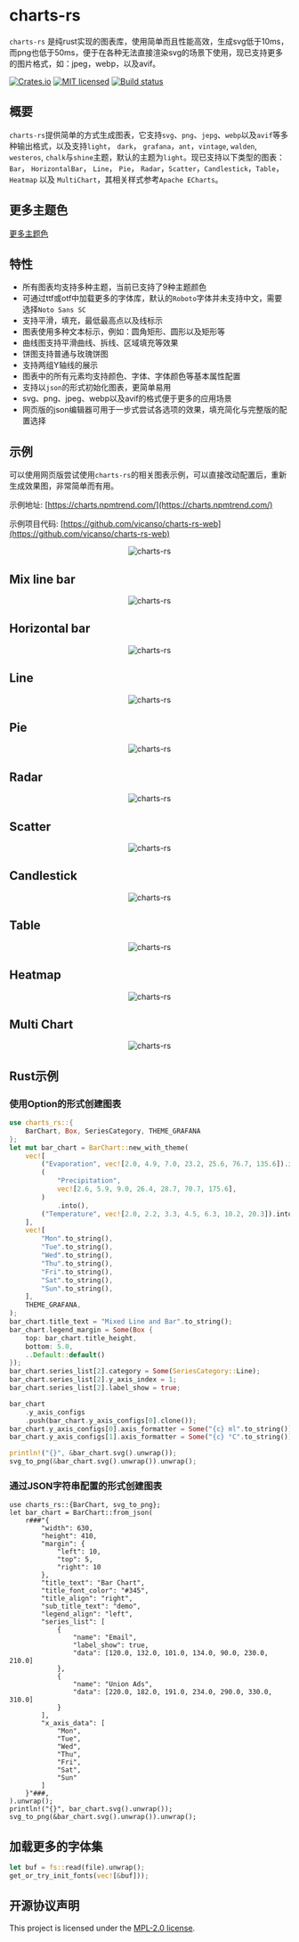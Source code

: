 # charts-rs

`charts-rs` 是纯rust实现的图表库，使用简单而且性能高效，生成svg低于10ms，而png也低于50ms，便于在各种无法直接渲染svg的场景下使用，现已支持更多的图片格式，如：jpeg，webp，以及avif。

[![Crates.io][crates-badge]][crates-url]
[![MIT licensed][apache2-badge]][apache2-url]
[![Build status](https://github.com/vicanso/charts-rs/actions/workflows/ci.yml/badge.svg?branch=main)](https://github.com/vicanso/charts-rs/actions/workflows/ci.yml)

[crates-badge]: https://img.shields.io/crates/v/charts-rs.svg
[crates-url]: https://crates.io/crates/charts-rs
[apache2-badge]: https://img.shields.io/badge/license-Apache2-blue.svg
[apache2-url]: https://github.com/vicanso/charts-rs/blob/main/LICENSE

## 概要

`charts-rs`提供简单的方式生成图表，它支持`svg`、`png`、`jepg`、`webp`以及`avif`等多种输出格式，以及支持`light`， `dark`， `grafana`，`ant`，`vintage`, `walden`, `westeros`, `chalk`与`shine`主题，默认的主题为`light`。现已支持以下类型的图表：`Bar`， `HorizontalBar`， `Line`， `Pie`， `Radar`，`Scatter`，`Candlestick`，`Table`，`Heatmap` 以及 `MultiChart`，其相关样式参考`Apache ECharts`。

## 更多主题色

[更多主题色](./theme.md)

## 特性

- 所有图表均支持多种主题，当前已支持了9种主题颜色
- 可通过ttf或otf中加载更多的字体库，默认的`Roboto`字体并未支持中文，需要选择`Noto Sans SC`
- 支持平滑，填充，最低最高点以及线标示
- 图表使用多种文本标示，例如：圆角矩形、圆形以及矩形等
- 曲线图支持平滑曲线、拆线、区域填充等效果
- 饼图支持普通与玫瑰饼图
- 支持两组Y轴线的展示
- 图表中的所有元素均支持颜色、字体、字体颜色等基本属性配置
- 支持以`json`的形式初始化图表，更简单易用
- svg、png、jpeg、webp以及avif的格式便于更多的应用场景
- 网页版的json编辑器可用于一步式尝试各选项的效果，填充简化与完整版的配置选择

## 示例

可以使用网页版尝试使用`charts-rs`的相关图表示例，可以直接改动配置后，重新生成效果图，非常简单而有用。

示例地址: [https://charts.npmtrend.com/](https://charts.npmtrend.com/)

示例项目代码: [https://github.com/vicanso/charts-rs-web](https://github.com/vicanso/charts-rs-web)

<p align="center">
    <img src="./asset/image/charts-demo.png" alt="charts-rs">
</p>

## Mix line bar

<p align="center">
    <img src="./asset/image/mix-line-bar.png" alt="charts-rs">
</p>

## Horizontal bar

<p align="center">
    <img src="./asset/image/horizontal-bar.png" alt="charts-rs">
</p>

## Line

<p align="center">
    <img src="./asset/image/line.png" alt="charts-rs">
</p>

## Pie

<p align="center">
    <img src="./asset/image/pie.png" alt="charts-rs">
</p>

## Radar

<p align="center">
    <img src="./asset/image/radar.png" alt="charts-rs">
</p>

## Scatter

<p align="center">
    <img src="./asset/image/scatter.png" alt="charts-rs">
</p>

## Candlestick

<p align="center">
    <img src="./asset/image/candlestick.png" alt="charts-rs">
</p>

## Table

<p align="center">
    <img src="./asset/image/table.avif" alt="charts-rs">
</p>

## Heatmap

<p align="center">
    <img src="./asset/image/heatmap.png" alt="charts-rs">
</p>

## Multi Chart

<p align="center">
    <img src="./asset/image/multi-chart.webp" alt="charts-rs">
</p>

## Rust示例

### 使用Option的形式创建图表

```rust
use charts_rs::{
    BarChart, Box, SeriesCategory, THEME_GRAFANA
};
let mut bar_chart = BarChart::new_with_theme(
    vec![
        ("Evaporation", vec![2.0, 4.9, 7.0, 23.2, 25.6, 76.7, 135.6]).into(),
        (
            "Precipitation",
            vec![2.6, 5.9, 9.0, 26.4, 28.7, 70.7, 175.6],
        )
            .into(),
        ("Temperature", vec![2.0, 2.2, 3.3, 4.5, 6.3, 10.2, 20.3]).into(),
    ],
    vec![
        "Mon".to_string(),
        "Tue".to_string(),
        "Wed".to_string(),
        "Thu".to_string(),
        "Fri".to_string(),
        "Sat".to_string(),
        "Sun".to_string(),
    ],
    THEME_GRAFANA,
);
bar_chart.title_text = "Mixed Line and Bar".to_string();
bar_chart.legend_margin = Some(Box {
    top: bar_chart.title_height,
    bottom: 5.0,
    ..Default::default()
});
bar_chart.series_list[2].category = Some(SeriesCategory::Line);
bar_chart.series_list[2].y_axis_index = 1;
bar_chart.series_list[2].label_show = true;

bar_chart
    .y_axis_configs
    .push(bar_chart.y_axis_configs[0].clone());
bar_chart.y_axis_configs[0].axis_formatter = Some("{c} ml".to_string());
bar_chart.y_axis_configs[1].axis_formatter = Some("{c} °C".to_string());

println!("{}", &bar_chart.svg().unwrap());
svg_to_png(&bar_chart.svg().unwrap()).unwrap();
```

### 通过JSON字符串配置的形式创建图表

```rust,no_run
use charts_rs::{BarChart, svg_to_png};
let bar_chart = BarChart::from_json(
    r###"{
        "width": 630,
        "height": 410,
        "margin": {
            "left": 10,
            "top": 5,
            "right": 10
        },
        "title_text": "Bar Chart",
        "title_font_color": "#345",
        "title_align": "right",
        "sub_title_text": "demo",
        "legend_align": "left",
        "series_list": [
            {
                "name": "Email",
                "label_show": true,
                "data": [120.0, 132.0, 101.0, 134.0, 90.0, 230.0, 210.0]
            },
            {
                "name": "Union Ads",
                "data": [220.0, 182.0, 191.0, 234.0, 290.0, 330.0, 310.0]
            }
        ],
        "x_axis_data": [
            "Mon",
            "Tue",
            "Wed",
            "Thu",
            "Fri",
            "Sat",
            "Sun"
        ]
    }"###,
).unwrap();
println!("{}", bar_chart.svg().unwrap());
svg_to_png(&bar_chart.svg().unwrap()).unwrap();
```

## 加载更多的字体集

```rust
let buf = fs::read(file).unwrap();
get_or_try_init_fonts(vec![&buf]));
```

## 开源协议声明

This project is licensed under the [MPL-2.0 license].

[MPL-2.0 license]: https://github.com/vicanso/charts-rs/blob/main/LICENSE
